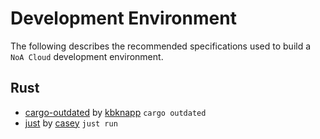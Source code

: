 # Development Environment

The following describes the recommended specifications used to build a `NoA Cloud` development environment.

## Rust

* [cargo-outdated](https://crates.io/crates/cargo-outdated) by [kbknapp](https://github.com/kbknapp/cargo-outdated) `cargo outdated`
* [just](https://crates.io/crates/just) by [casey](https://github.com/casey/just) `just run`
